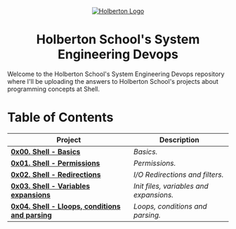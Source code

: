 <div align="center">
  <a href="https://www.holbertonschool.com/">
    <img src="https://www.holbertonschool.com/holberton-logo.png" alt="Holberton Logo"  target="_blank">
  </a>
</div>


<h1 align="center"> Holberton School's System Engineering Devops </h1> 
Welcome to the Holberton School's System Engineering Devops repository where I'll be uploading the answers to Holberton School's projects about programming concepts at Shell.

# Table of Contents

| **Project**                                                                                      | **Description**                                 |
|--------------------------------------------------------------------------------------------------|-------------------------------------------------|
| **[0x00. Shell - Basics](./0x00-shell_basics)**                                                  | *Basics.*                                       |
| **[0x01. Shell - Permissions](./0x01-shell_permissions)**                                        | *Permissions.*                                  |
| **[0x02. Shell - Redirections](./0x02-shell_redirections)**                                      | *I/O Redirections and filters.*                 |
| **[0x03. Shell - Variables expansions](./0x03-shell_variables_expansions)**                      | *Init files, variables and expansions.*         |
| **[0x04. Shell - Lloops, conditions and parsing](./0x04-loops_conditions_and_parsing)**          | *Loops, conditions and parsing.*                |
